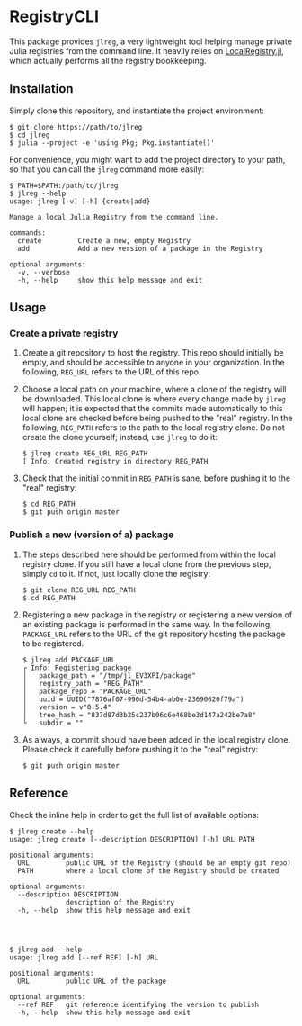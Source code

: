 # RegistryCLI

This package provides `jlreg`, a very lightweight tool helping manage private
Julia registries from the command line. It heavily relies on
[LocalRegistry.jl](https://github.com/GunnarFarneback/LocalRegistry.jl), which
actually performs all the registry bookkeeping.

## Installation

Simply clone this repository, and instantiate the project environment:
```
$ git clone https://path/to/jlreg
$ cd jlreg
$ julia --project -e 'using Pkg; Pkg.instantiate()'
```

For convenience, you might want to add the project directory to your path, so
that you can call the `jlreg` command more easily:
```
$ PATH=$PATH:/path/to/jlreg
$ jlreg --help
usage: jlreg [-v] [-h] {create|add}

Manage a local Julia Registry from the command line.

commands:
  create         Create a new, empty Registry
  add            Add a new version of a package in the Registry

optional arguments:
  -v, --verbose
  -h, --help     show this help message and exit
```

## Usage

### Create a private registry

1. Create a git repository to host the registry. This repo should initially be
   empty, and should be accessible to anyone in your organization. In the
   following, `REG_URL` refers to the URL of this repo.
   
1. Choose a local path on your machine, where a clone of the registry will be
   downloaded. This local clone is where every change made by `jlreg` will
   happen; it is expected that the commits made automatically to this local
   clone are checked before being pushed to the "real" registry. In the
   following, `REG_PATH` refers to the path to the local registry clone. Do not
   create the clone yourself; instead, use `jlreg` to do it:
   ```
   $ jlreg create REG_URL REG_PATH
   [ Info: Created registry in directory REG_PATH
   ```

1. Check that the initial commit in `REG_PATH` is sane, before pushing it to the
   "real" registry:
   ```
   $ cd REG_PATH
   $ git push origin master
   ```

### Publish a new (version of a) package

1. The steps described here should be performed from within the local registry
   clone. If you still have a local clone from the previous step, simply `cd` to
   it. If not, just locally clone the registry:
   ```
   $ git clone REG_URL REG_PATH
   $ cd REG_PATH
   ```

1. Registering a new package in the registry or registering a new version of an
   existing package is performed in the same way. In the following, `PACKAGE_URL`
   refers to the URL of the git repository hosting the package to be registered.
   ```
   $ jlreg add PACKAGE_URL
   ┌ Info: Registering package
   │   package_path = "/tmp/jl_EV3XPI/package"
   │   registry_path = "REG_PATH"
   │   package_repo = "PACKAGE_URL"
   │   uuid = UUID("7876af07-990d-54b4-ab0e-23690620f79a")
   │   version = v"0.5.4"
   │   tree_hash = "837d87d3b25c237b06c6e468be3d147a242be7a8"
   └   subdir = ""
   ```

1. As always, a commit should have been added in the local registry
   clone. Please check it carefully before pushing it to the "real" registry:
   ```
   $ git push origin master
   ```


## Reference

Check the inline help in order to get the full list of available options:
```
$ jlreg create --help
usage: jlreg create [--description DESCRIPTION] [-h] URL PATH

positional arguments:
  URL         public URL of the Registry (should be an empty git repo)
  PATH        where a local clone of the Registry should be created

optional arguments:
  --description DESCRIPTION
              description of the Registry
  -h, --help  show this help message and exit




$ jlreg add --help
usage: jlreg add [--ref REF] [-h] URL

positional arguments:
  URL         public URL of the package

optional arguments:
  --ref REF   git reference identifying the version to publish
  -h, --help  show this help message and exit
```
